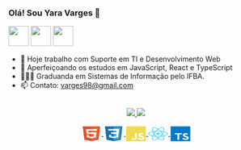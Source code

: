 ### Olá! Sou Yara Varges 🦉

<a href="https://www.instagram.com/yara.varges/" target="_blank"><img height="40" width="40" src="https://img.icons8.com/fluency/452/instagram-new.png" target="_blank"></a>
<a href="https://www.linkedin.com/in/yara-varges-nunes-523887144/" target="_blank"><img height="40" width="40" src="https://img.icons8.com/fluency/452/linkedin.png" target="_blank"></a>
<a href="mailto:varges98@gmail.com" target="_blank"><img height="40" width="40" src="https://img.icons8.com/external-kiranshastry-lineal-color-kiranshastry/452/external-email-advertising-kiranshastry-lineal-color-kiranshastry-4.png" target="_blank"></a>

- 🔭 Hoje trabalho com Suporte em TI e Desenvolvimento Web
- 🌱 Aperfeiçoando os estudos em JavaScript, React e TypeScript
- 👩🏻‍🎓 Graduanda em Sistemas de Informação pelo IFBA.
- 📫 Contato: varges98@gmail.com
<br>

<div align="center">
  <a href="https://github.com/YaraVarges">
  <img height="180em" src="https://github-readme-stats.vercel.app/api?username=YaraVarges&show_icons=true&theme=tokyonight&include_all_commits=true&count_private=true"/>
  <img height="180em" src="https://github-readme-stats.vercel.app/api/top-langs/?username=YaraVarges&layout=compact&langs_count=7&theme=tokyonight"/>
</div>

<div style="display: inline_block", align="center"><br>
  <img align="center" alt="HTML" height="30" width="40" src="https://raw.githubusercontent.com/devicons/devicon/master/icons/html5/html5-original.svg">
  <img align="center" alt="CSS" height="30" width="40" src="https://raw.githubusercontent.com/devicons/devicon/master/icons/css3/css3-original.svg">
  <img align="center" alt="Js" height="30" width="40" src="https://raw.githubusercontent.com/devicons/devicon/master/icons/javascript/javascript-plain.svg">
  <img align="center" alt="React" height="30" width="40" src="https://raw.githubusercontent.com/devicons/devicon/master/icons/react/react-original.svg">
  <img align="center" alt="Ts" height="30" width="40" src="https://raw.githubusercontent.com/devicons/devicon/master/icons/typescript/typescript-plain.svg">
</div><br>
